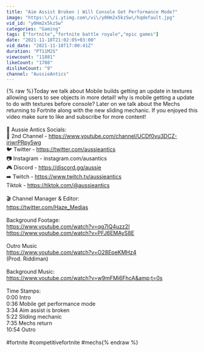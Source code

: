 ```yaml
---
title: "Aim Assist Broken | Will Console Get Performance Mode?"
image: "https:\/\/i.ytimg.com\/vi\/y0Hm2x5kzSw\/hqdefault.jpg"
vid_id: "y0Hm2x5kzSw"
categories: "Gaming"
tags: ["fortnite","fortnite battle royale","epic games"]
date: "2021-11-18T21:02:05+03:00"
vid_date: "2021-11-18T17:00:41Z"
duration: "PT11M2S"
viewcount: "11881"
likeCount: "1708"
dislikeCount: "9"
channel: "AussieAntics"
---
```

{% raw %}Today we talk about Mobile builds getting an update in textures allowing users to see objects in more detail! why is mobile getting a update to do with textures before console?  Later on we talk about the Mechs returning to Fortnite along with the new sliding mechanic. If you enjoyed  this  video make sure to like and subscribe for more content!<br /><br />📝 Aussie Antics Socials:<br />🎥 2nd Channel - <a rel="nofollow" target="blank" href="https://www.youtube.com/channel/UCDf0vu3DCZ-iriwrPRpy5wg">https://www.youtube.com/channel/UCDf0vu3DCZ-iriwrPRpy5wg</a><br />🐦 Twitter - <a rel="nofollow" target="blank" href="https://twitter.com/aussieantics">https://twitter.com/aussieantics</a> <br />📷 Instagram - instagram.com/ausantics       <br />🎮 Discord - <a rel="nofollow" target="blank" href="https://discord.gg/aussie">https://discord.gg/aussie</a><br />➡️ Twitch - <a rel="nofollow" target="blank" href="https://www.twitch.tv/aussieantics">https://www.twitch.tv/aussieantics</a> <br />Tiktok - <a rel="nofollow" target="blank" href="https://tiktok.com/@aussieantics">https://tiktok.com/@aussieantics</a> <br /><br />🎬 Channel Manager &amp; Editor:<br /><a rel="nofollow" target="blank" href="https://twitter.com/Haze_Medias">https://twitter.com/Haze_Medias</a> <br /><br />Background Footage:<br /><a rel="nofollow" target="blank" href="https://www.youtube.com/watch?v=qg7IQ4uzz2I">https://www.youtube.com/watch?v=qg7IQ4uzz2I</a><br /><a rel="nofollow" target="blank" href="https://www.youtube.com/watch?v=PFJ6EMAyS8E">https://www.youtube.com/watch?v=PFJ6EMAyS8E</a><br /><br />Outro Music <br /><a rel="nofollow" target="blank" href="https://www.youtube.com/watch?v=O28EpeKMHz4">https://www.youtube.com/watch?v=O28EpeKMHz4</a><br />(Prod. Riddiman)<br /><br />Background Music:<br /><a rel="nofollow" target="blank" href="https://www.youtube.com/watch?v=w9mFMi6FhcA&amp;t=0s">https://www.youtube.com/watch?v=w9mFMi6FhcA&amp;t=0s</a><br /><br />Time Stamps:<br />0:00 Intro<br />0:36 Mobile get performance mode <br />3:34 Aim assist is broken <br />5:22 Sliding mechanic <br />7:35 Mechs return <br />10:54 Outro<br /><br />#fortnite #competitivefortnite #mechs{% endraw %}
